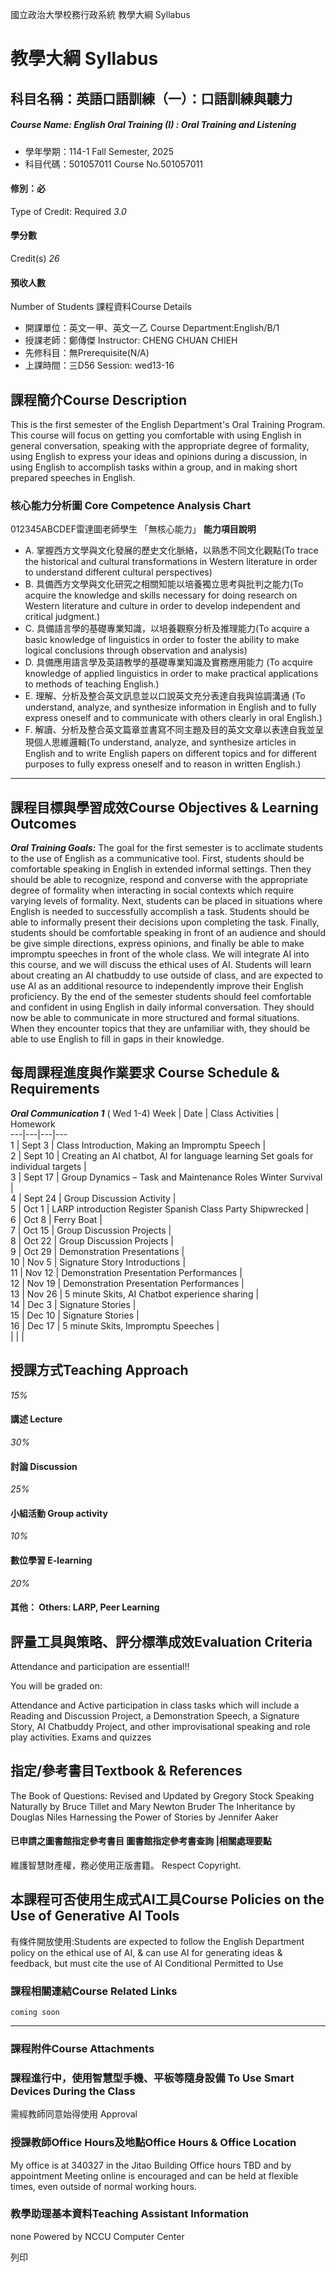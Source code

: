 國立政治大學校務行政系統 教學大綱 Syllabus
# 教學大綱 Syllabus
##  科目名稱：英語口語訓練（一）：口語訓練與聽力
#####  Course Name: English Oral Training (I) : Oral Training and Listening
  * 學年學期：114-1 Fall Semester, 2025 
  * 科目代碼：501057011 Course No.501057011


#### 修別：必
Type of Credit: Required 
_3.0_
#### 學分數
Credit(s)
_26_
#### 預收人數
Number of Students
課程資料Course Details
  * 開課單位：英文一甲、英文一乙 Course Department:English/B/1 
  * 授課老師：鄭傳傑 Instructor: CHENG CHUAN CHIEH 
  * 先修科目：無Prerequisite(N/A)
  * 上課時間：三D56 Session: wed13-16


##  課程簡介Course Description
This is the first semester of the English Department's Oral Training Program. 
This course will focus on getting you comfortable with using English in general conversation, speaking with the appropriate degree of formality, using English to express your ideas and opinions during a discussion, in using English to accomplish tasks within a group, and in making short prepared speeches in English.
###  核心能力分析圖 Core Competence Analysis Chart
012345ABCDEF雷達圖老師學生
「無核心能力」 
**能力項目說明**
  * A. 掌握西方文學與文化發展的歷史文化脈絡，以熟悉不同文化觀點(To trace the historical and cultural transformations in Western literature in order to understand different cultural perspectives)
  * B. 具備西方文學與文化研究之相關知能以培養獨立思考與批判之能力(To acquire the knowledge and skills necessary for doing research on Western literature and culture in order to develop independent and critical judgment.)
  * C. 具備語言學的基礎專業知識，以培養觀察分析及推理能力(To acquire a basic knowledge of linguistics in order to foster the ability to make logical conclusions through observation and analysis)
  * D. 具備應用語言學及英語教學的基礎專業知識及實務應用能力 (To acquire knowledge of applied linguistics in order to make practical applications to methods of teaching English.)
  * E. 理解、分析及整合英文訊息並以口說英文充分表達自我與協調溝通 (To understand, analyze, and synthesize information in English and to fully express oneself and to communicate with others clearly in oral English.)
  * F. 解讀、分析及整合英文篇章並書寫不同主題及目的英文文章以表達自我並呈現個人思維邏輯(To understand, analyze, and synthesize articles in English and to write English papers on different topics and for different purposes to fully express oneself and to reason in written English.)


* * *
##  課程目標與學習成效Course Objectives & Learning Outcomes 
**_Oral Training Goals:_**
The goal for the first semester is to acclimate students to the use of English as a communicative tool. First, students should be comfortable speaking in English in extended informal settings. Then they should be able to recognize, respond and converse with the appropriate degree of formality when interacting in social contexts which require varying levels of formality. Next, students can be placed in situations where English is needed to successfully accomplish a task. Students should be able to informally present their decisions upon completing the task. Finally, students should be comfortable speaking in front of an audience and should be give simple directions, express opinions, and finally be able to make impromptu speeches in front of the whole class. We will integrate AI into this course, and we will discuss the ethical uses of AI. Students will learn about creating an AI chatbuddy to use outside of class, and are expected to use AI as an additional resource to independently improve their English proficiency. 
By the end of the semester students should feel comfortable and confident in using English in daily informal conversation. They should now be able to communicate in more structured and formal situations. When they encounter topics that they are unfamiliar with, they should be able to use English to fill in gaps in their knowledge.
##  每周課程進度與作業要求 Course Schedule & Requirements
**_Oral Communication 1_** ( Wed 1-4)
Week |  Date |  Class Activities |  Homework  
---|---|---|---  
1 |  Sept 3 |  Class Introduction, Making an Impromptu Speech |   
2 |  Sept 10 |  Creating an AI chatbot, AI for language learning Set goals for individual targets |   
3 |  Sept 17 |  Group Dynamics – Task and Maintenance Roles Winter Survival |   
4 |  Sept 24 |  Group Discussion Activity |   
5 |  Oct 1 |  LARP introduction Register Spanish Class Party Shipwrecked |   
6 |  Oct 8 |  Ferry Boat |   
7 |  Oct 15 |  Group Discussion Projects |   
8 |  Oct 22 |  Group Discussion Projects |   
9 |  Oct 29 |  Demonstration Presentations |   
10 |  Nov 5 |  Signature Story Introductions |   
11 |  Nov 12 |  Demonstration Presentation Performances |   
12 |  Nov 19 |  Demonstration Presentation Performances |   
13 |  Nov 26 |  5 minute Skits, AI Chatbot experience sharing |   
14 |  Dec 3 |  Signature Stories |   
15 |  Dec 10 |  Signature Stories |   
16 |  Dec 17 |  5 minute Skits, Impromptu Speeches |   
|  |  |   
##  授課方式Teaching Approach
_15%_
####  講述 Lecture
_30%_
####  討論 Discussion
_25%_
####  小組活動 Group activity
_10%_
####  數位學習 E-learning
_20%_
####  其他： Others: LARP, Peer Learning 
##  評量工具與策略、評分標準成效Evaluation Criteria
Attendance and participation are essential!!   
  
You will be graded on:   
  
Attendance and Active participation in class tasks which will include a Reading and Discussion Project, a Demonstration Speech, a Signature Story, AI Chatbuddy Project, and other improvisational speaking and role play activities.
Exams and quizzes
##  指定/參考書目Textbook & References
The Book of Questions: Revised and Updated by Gregory Stock
Speaking Naturally by Bruce Tillet and Mary Newton Bruder
The Inheritance by Douglas Niles
Harnessing the Power of Stories by Jennifer Aaker
####  已申請之圖書館指定參考書目  圖書館指定參考書查詢 |相關處理要點
維護智慧財產權，務必使用正版書籍。 Respect Copyright.
##  本課程可否使用生成式AI工具Course Policies on the Use of Generative AI Tools
有條件開放使用:Students are expected to follow the English Department policy on the ethical use of AI, & can use AI for generating ideas & feedback, but must cite the use of AI Conditional Permitted to Use 
###  課程相關連結Course Related Links
```
coming soon
```

* * *
###  課程附件Course Attachments
###  課程進行中，使用智慧型手機、平板等隨身設備 To Use Smart Devices During the Class
需經教師同意始得使用  Approval
###  授課教師Office Hours及地點Office Hours & Office Location
My office is at 340327 in the Jitao Building
Office hours TBD and by appointment
Meeting online is encouraged and can be held at flexible times, even outside of normal working hours.
###  教學助理基本資料Teaching Assistant Information
none
Powered by NCCU Computer Center
  
列印
